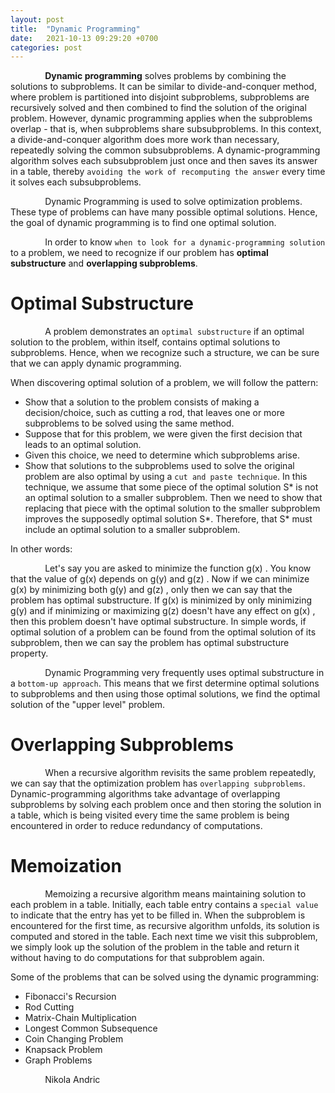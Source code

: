 ```yaml
---
layout: post
title:  "Dynamic Programming"
date:   2021-10-13 09:29:20 +0700
categories: post
---
```



&nbsp;&nbsp;&nbsp;&nbsp;&nbsp;&nbsp;&nbsp;&nbsp;&nbsp;&nbsp;&nbsp;&nbsp;&nbsp;
**Dynamic programming** solves problems by combining the solutions to subproblems. It can be similar to divide-and-conquer method, where problem is partitioned into disjoint subproblems, subproblems are recursively solved and then combined to find the solution of the original problem. However, dynamic programming applies when the subproblems overlap - that is, when subproblems share subsubproblems. In this context, a divide-and-conquer algorithm does more
work than necessary, repeatedly solving the common subsubproblems. A dynamic-programming algorithm solves each subsubproblem just once and then saves its answer in a table, thereby `avoiding the work of recomputing the answer` every time it solves each subsubproblems.

&nbsp;&nbsp;&nbsp;&nbsp;&nbsp;&nbsp;&nbsp;&nbsp;&nbsp;&nbsp;&nbsp;&nbsp;&nbsp;
Dynamic Programming is used to solve optimization problems. These type of problems can have many possible optimal solutions. Hence, the goal of dynamic programming is to find one optimal solution. 


&nbsp;&nbsp;&nbsp;&nbsp;&nbsp;&nbsp;&nbsp;&nbsp;&nbsp;&nbsp;&nbsp;&nbsp;&nbsp;
In order to know `when to look for a dynamic-programming solution` to a problem, we need to recognize if our problem has **optimal substructure** and **overlapping subproblems**. 

# Optimal Substructure

&nbsp;&nbsp;&nbsp;&nbsp;&nbsp;&nbsp;&nbsp;&nbsp;&nbsp;&nbsp;&nbsp;&nbsp;&nbsp;
A problem demonstrates an `optimal substructure` if an optimal solution to the problem, within itself, contains optimal solutions to subproblems. Hence, when we recognize such a structure, we can be sure that we can apply dynamic programming.

When discovering optimal solution of a problem, we will follow the pattern:
  - Show that a solution to the problem consists of making a decision/choice, such as cutting a rod, that leaves one or more subproblems to be solved using the same method.
  - Suppose that for this problem, we were given the first decision that leads to an optimal solution.
  - Given this choice, we need to determine which subproblems arise.
  - Show that solutions to the subproblems used to solve the original problem are also optimal by using a `cut and paste technique`. In this technique, we assume that some piece of the optimal solution S* is not an optimal solution to a smaller subproblem. Then we need to show that replacing that piece with the optimal
solution to the smaller subproblem improves the supposedly optimal solution S*. Therefore, that S* must include an optimal solution to a smaller subproblem.

In other words:

&nbsp;&nbsp;&nbsp;&nbsp;&nbsp;&nbsp;&nbsp;&nbsp;&nbsp;&nbsp;&nbsp;&nbsp;&nbsp;
Let's say you are asked to minimize the function g(x) . You know that the value of g(x) depends on g(y) and g(z) . Now if we can minimize g(x) by minimizing both g(y) and g(z) , only then we can say that the problem has optimal substructure. If g(x) is minimized by only minimizing g(y) and if minimizing or maximizing g(z) doesn't have any effect on g(x) , then this problem doesn't have optimal substructure. In simple words, if optimal solution of a problem can be found from the optimal solution of its subproblem, then we can say the problem has optimal substructure property.

&nbsp;&nbsp;&nbsp;&nbsp;&nbsp;&nbsp;&nbsp;&nbsp;&nbsp;&nbsp;&nbsp;&nbsp;&nbsp;
Dynamic Programming very frequently uses optimal substructure in a `bottom-up approach`. This means that we first determine optimal solutions to subproblems and then using those optimal solutions, we find the optimal solution of the "upper level" problem. 

# Overlapping Subproblems

&nbsp;&nbsp;&nbsp;&nbsp;&nbsp;&nbsp;&nbsp;&nbsp;&nbsp;&nbsp;&nbsp;&nbsp;&nbsp;
When a recursive algorithm revisits the same problem repeatedly, we can say that the optimization problem has `overlapping subproblems`. Dynamic-programming algorithms take advantage of overlapping subproblems by solving each problem once and then storing the solution in a table, which is being visited every time the same problem is being encountered in order to reduce redundancy of computations.

# Memoization

&nbsp;&nbsp;&nbsp;&nbsp;&nbsp;&nbsp;&nbsp;&nbsp;&nbsp;&nbsp;&nbsp;&nbsp;&nbsp;
Memoizing a recursive algorithm means maintaining solution to each problem in a table. Initially, each table entry contains a `special value` to indicate that the entry has yet to be filled in. When the subproblem is encountered for the first time, as recursive algorithm unfolds, its solution is computed and stored in the table. Each next time we visit this subproblem, we simply look up the solution of the problem in the table and return it without having to do computations for that subproblem again.  

Some of the problems that can be solved using the dynamic programming:
  - Fibonacci's Recursion
  - Rod Cutting
  - Matrix-Chain Multiplication
  - Longest Common Subsequence
  - Coin Changing Problem
  - Knapsack Problem
  - Graph Problems


&nbsp;&nbsp;&nbsp;&nbsp;&nbsp;&nbsp;&nbsp;&nbsp;&nbsp;&nbsp;&nbsp;&nbsp;&nbsp;
Nikola Andric
